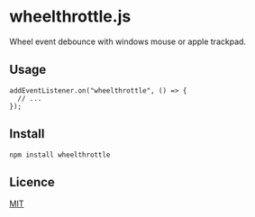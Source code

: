 wheelthrottle.js
====

Wheel event debounce with windows mouse or apple trackpad.

## Usage
```
addEventListener.on("wheelthrottle", () => {
  // ...
});
```

## Install

`
npm install wheelthrottle
`

## Licence

[MIT](https://opensource.org/licenses/MIT)